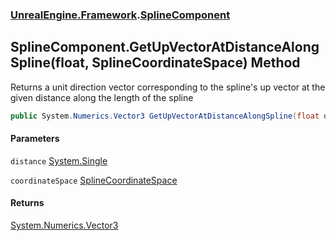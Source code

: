 ### [UnrealEngine.Framework](UnrealEngine_Framework.md 'UnrealEngine.Framework').[SplineComponent](SplineComponent.md 'UnrealEngine.Framework.SplineComponent')
## SplineComponent.GetUpVectorAtDistanceAlongSpline(float, SplineCoordinateSpace) Method
Returns a unit direction vector corresponding to the spline's up vector at the given distance along the length of the spline  
```csharp
public System.Numerics.Vector3 GetUpVectorAtDistanceAlongSpline(float distance, UnrealEngine.Framework.SplineCoordinateSpace coordinateSpace);
```
#### Parameters
<a name='UnrealEngine_Framework_SplineComponent_GetUpVectorAtDistanceAlongSpline(float_UnrealEngine_Framework_SplineCoordinateSpace)_distance'></a>
`distance` [System.Single](https://docs.microsoft.com/en-us/dotnet/api/System.Single 'System.Single')  
  
<a name='UnrealEngine_Framework_SplineComponent_GetUpVectorAtDistanceAlongSpline(float_UnrealEngine_Framework_SplineCoordinateSpace)_coordinateSpace'></a>
`coordinateSpace` [SplineCoordinateSpace](SplineCoordinateSpace.md 'UnrealEngine.Framework.SplineCoordinateSpace')  
  
#### Returns
[System.Numerics.Vector3](https://docs.microsoft.com/en-us/dotnet/api/System.Numerics.Vector3 'System.Numerics.Vector3')  
